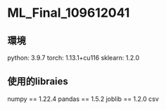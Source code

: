 # ML_Final_109612041

## 環境
 python:  3.9.7
 torch:   1.13.1+cu116
 sklearn: 1.2.0
## 使用的libraies
 numpy == 1.22.4
 pandas == 1.5.2
 joblib == 1.2.0
 csv
